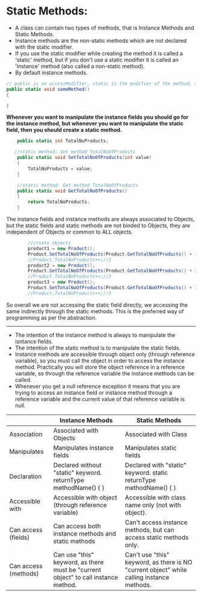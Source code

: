 # Static Methods:

- A class can contain two types of methods, that is Instance Methods and Static Methods. 
- Instance methods are the non-static methods which are not declared with the static modifier.
- If you use the static modifier while creating the method it is called a 'static' method, but if you don't use a static modifier it is called an 'instance' method (also called a non-static method).
- By default instance methods. 

```csharp
// public is an accessModifier, static is the modifier of the method, and void is the return type. 
public static void someMethod() 
{

}

```

**Whenever you want to manipulate the instance fields you should go for the instance method, but whenever you want to manipulate the static field, then you should create a static method.**


```csharp
    public static int TotalNoProducts;

   //static method: Set method TotalNoOfProducts
    public static void SetTotalNoOfProducts(int value)
    {
        TotalNoProducts = value;
    }

    //static method: Get method TotalNoOfProducts
    public static void GetTotalNoOfProducts()
    {
        return TotalNoProducts;
    }
```

The instance fields and instance methods are always associated to Objects, but the static fields and static methods are not binded to Objects, they are independent of Objects or common to ALL objects. 

```csharp
        //create objects
        product1 = new Product();
        Product.SetTotalNoOfProducts(Product.GetTotalNoOfProducts() + 1);//1
        //Product.TotalNoProducts++;//1
        product2 = new Product();
        Product.SetTotalNoOfProducts(Product.GetTotalNoOfProducts() + 2);//2
        //Product.TotalNoProducts++;//2
        product3 = new Product();
        Product.SetTotalNoOfProducts(Product.GetTotalNoOfProducts() + 3);//3
        //Product.TotalNoProducts++;//3
```
So overall we are not accessing the static field directly, we accessing the same indirectly through the static methods. This is the preferred way of programming as per the abstraction. 

---




- The intention of the instance method is always to manipulate the isntance fields.
- The intention of the static method is to manipulate the static fields. 
- Instance methods are accessible through object only (through reference variable), so you must call the object in order to access the instance method. Practically you will store the object reference in a reference variable, so through the reference variable the instance methods can be called. 
- Whenever you get a null reference exception it means that you are trying to access an instance field or instance method through a reference variable and the current value of that reference variable is null. 


|                      | Instance Methods                                                                   | Static Methods                                                                             |
|----------------------|------------------------------------------------------------------------------------|--------------------------------------------------------------------------------------------|
| Association          | Associated with Objects                                                            | Associated with Class                                                                      |
| Manipulates          | Manipulates instance fields                                                        | Manipulates static fields                                                                  |
| Declaration          | Declared without "static" keyword. returnType methodName()  { }                    | Declared with "static" keyword. static returnType methodName() { }                         |
| Accessible with      | Accessible with object (through reference variable)                                | Accessible with class name only  (not with object).                                        |
| Can access  (fields) | Can access both instance methods and static methods                                | Can't access instance methods,  but can access static methods only.                        |
| Can access (methods) | Can use "this" keyword, as there must be "current object" to call instance method. | Can't use "this" keyword, as there is NO "current object" while calling instance methods.  |
